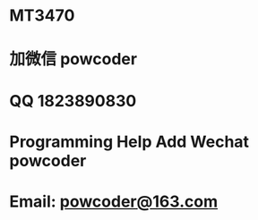 # MT3470
# 加微信 powcoder

# QQ 1823890830

# Programming Help Add Wechat powcoder

# Email: powcoder@163.com

